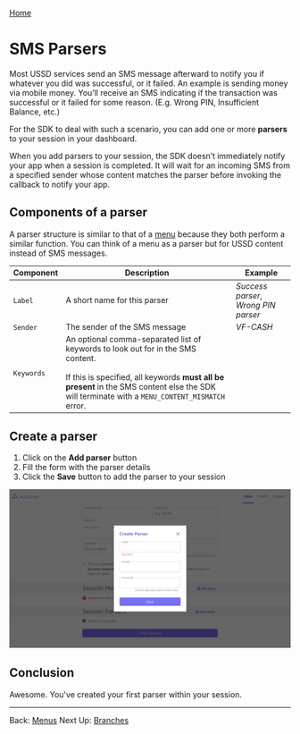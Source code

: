 [Home](./README.md)

# SMS Parsers

Most USSD services send an SMS message afterward to notify you if whatever you
did was successful, or it failed. An example is sending money via mobile money.
You’ll receive an SMS indicating if the transaction was successful or it failed
for some reason. (E.g. Wrong PIN, Insufficient Balance, etc.)

For the SDK to deal with such a scenario, you can add one or more **parsers** to
your session in your dashboard.

When you add parsers to your session, the SDK doesn’t immediately notify your
app when a session is completed. It will wait for an incoming SMS from a
specified sender whose content matches the parser before invoking the callback
to notify your app.

## Components of a parser

A parser structure is similar to that of a [menu](./03.Menus.md) because they
both perform a similar function. You can think of a menu as a parser but for
USSD content instead of SMS messages.

| Component  | Description                                                  | Example                              |
| ---------- | ------------------------------------------------------------ | ------------------------------------ |
| `Label`    | A short name for this parser                                 | *Success parser*, *Wrong PIN parser* |
| `Sender`   | The sender of the SMS message                                | *VF-CASH*                            |
| `Keywords` | An optional comma-separated list of keywords to look out for in the SMS content. <br /><br />If this is specified, all keywords **must all be present** in the SMS content else the SDK will terminate with a `MENU_CONTENT_MISMATCH` error. |                                      |

## Create a parser

1. Click on the **Add parser** button
2. Fill the form with the parser details
3. Click the **Save** button to add the parser to your session

![](./assets/0401.png)

## Conclusion

Awesome. You've created your first parser within your session.



---

Back: [Menus](./03.Menus.md)    Next Up: [Branches](./05.Branches.md)
